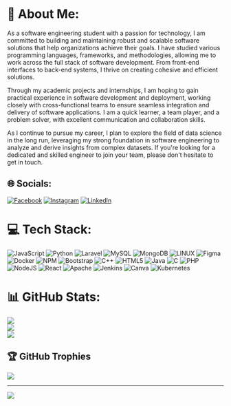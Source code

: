 # 💫 About Me:

As a software engineering student with a passion for technology, I am committed to building and maintaining robust and scalable software solutions that help organizations achieve their goals. I have studied various programming languages, frameworks, and methodologies, allowing me to work across the full stack of software development. From front-end interfaces to back-end systems, I thrive on creating cohesive and efficient solutions.

Through my academic projects and internships, I am hoping to gain practical experience in software development and deployment, working closely with cross-functional teams to ensure seamless integration and delivery of software applications. I am a quick learner, a team player, and a problem solver, with excellent communication and collaboration skills.

As I continue to pursue my career, I plan to explore the field of data science in the long run, leveraging my strong foundation in software engineering to analyze and derive insights from complex datasets. If you're looking for a dedicated and skilled engineer to join your team, please don't hesitate to get in touch. 

## 🌐 Socials:
[![Facebook](https://img.shields.io/badge/Facebook-%231877F2.svg?logo=Facebook&logoColor=white)](https://facebook.com/ahmed.khawar.90) [![Instagram](https://img.shields.io/badge/Instagram-%23E4405F.svg?logo=Instagram&logoColor=white)](https://www.instagram.com/ahmed_php/) [![LinkedIn](https://img.shields.io/badge/LinkedIn-%230077B5.svg?logo=linkedin&logoColor=white)](https://www.linkedin.com/in/ahmed-k-b44781128/) 

# 💻 Tech Stack:
![JavaScript](https://img.shields.io/badge/javascript-%23323330.svg?style=for-the-badge&logo=javascript&logoColor=%23F7DF1E) ![Python](https://img.shields.io/badge/python-3670A0?style=for-the-badge&logo=python&logoColor=ffdd54) ![Laravel](https://img.shields.io/badge/laravel-%23FF2D20.svg?style=for-the-badge&logo=laravel&logoColor=white) ![MySQL](https://img.shields.io/badge/mysql-%2300f.svg?style=for-the-badge&logo=mysql&logoColor=white) ![MongoDB](https://img.shields.io/badge/MongoDB-%234ea94b.svg?style=for-the-badge&logo=mongodb&logoColor=white) ![LINUX](https://img.shields.io/badge/Linux-FCC624?style=for-the-badge&logo=linux&logoColor=black) 	![Figma](https://img.shields.io/badge/figma-%23F24E1E.svg?style=for-the-badge&logo=figma&logoColor=white) ![Docker](https://img.shields.io/badge/docker-%230db7ed.svg?style=for-the-badge&logo=docker&logoColor=white) ![NPM](https://img.shields.io/badge/NPM-%23000000.svg?style=for-the-badge&logo=npm&logoColor=white) ![Bootstrap](https://img.shields.io/badge/bootstrap-%23563D7C.svg?style=for-the-badge&logo=bootstrap&logoColor=white) ![C++](https://img.shields.io/badge/c++-%2300599C.svg?style=for-the-badge&logo=c%2B%2B&logoColor=white) ![HTML5](https://img.shields.io/badge/html5-%23E34F26.svg?style=for-the-badge&logo=html5&logoColor=white) ![Java](https://img.shields.io/badge/java-%23ED8B00.svg?style=for-the-badge&logo=java&logoColor=white) ![C](https://img.shields.io/badge/c-%2300599C.svg?style=for-the-badge&logo=c&logoColor=white) ![PHP](https://img.shields.io/badge/php-%23777BB4.svg?style=for-the-badge&logo=php&logoColor=white) ![NodeJS](https://img.shields.io/badge/node.js-6DA55F?style=for-the-badge&logo=node.js&logoColor=white) ![React](https://img.shields.io/badge/react-%2320232a.svg?style=for-the-badge&logo=react&logoColor=%2361DAFB) ![Apache](https://img.shields.io/badge/apache-%23D42029.svg?style=for-the-badge&logo=apache&logoColor=white) ![Jenkins](https://img.shields.io/badge/jenkins-%232C5263.svg?style=for-the-badge&logo=jenkins&logoColor=white) ![Canva](https://img.shields.io/badge/Canva-%2300C4CC.svg?style=for-the-badge&logo=Canva&logoColor=white) ![Kubernetes](https://img.shields.io/badge/kubernetes-%23326ce5.svg?style=for-the-badge&logo=kubernetes&logoColor=white)
# 📊 GitHub Stats:
![](https://github-readme-stats.vercel.app/api?username=AHMED-ITCS&theme=dark&hide_border=false&include_all_commits=true&count_private=true)<br/>
![](https://github-readme-streak-stats.herokuapp.com/?user=AHMED-ITCS&theme=dark&hide_border=false)<br/>
![](https://github-readme-stats.vercel.app/api/top-langs/?username=AHMED-ITCS&theme=dark&hide_border=false&include_all_commits=true&count_private=true&layout=compact)

## 🏆 GitHub Trophies
![](https://github-profile-trophy.vercel.app/?username=AHMED-ITCS&theme=radical&no-frame=false&no-bg=true&margin-w=4)

---
[![](https://visitcount.itsvg.in/api?id=AHMED-ITCS&icon=0&color=0)](https://visitcount.itsvg.in)

<!-- Proudly created with GPRM ( https://gprm.itsvg.in ) -->
